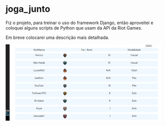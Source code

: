 # joga_junto
Fiz o projeto, para treinar o uso do framework Django, então aproveitei e coloquei alguns scripts de Python
que usam da API da Riot Games.

Em breve colocarei uma descrição mais detalhada.

![Imagem](https://github.com/lcsllima/joga_junto/blob/master/list-jog.PNG)

